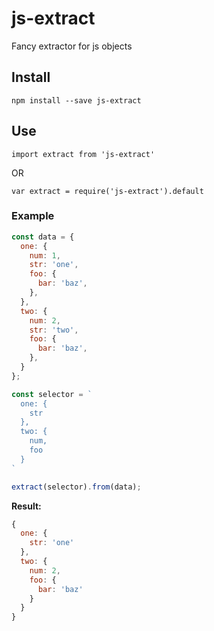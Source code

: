 # js-extract

Fancy extractor for js objects

## Install

`npm install --save js-extract`

## Use

`import extract from 'js-extract'`

OR

`var extract = require('js-extract').default`

### Example

```javascript
const data = {
  one: {
    num: 1,
    str: 'one',
    foo: {
      bar: 'baz',
    },
  },
  two: {
    num: 2,
    str: 'two',
    foo: {
      bar: 'baz',
    },
  }
};

const selector = `
  one: {
    str
  },
  two: {
    num,
    foo
  }
`

extract(selector).from(data);
```

**Result:**

```javascript
{
  one: {
    str: 'one'
  },
  two: {
    num: 2,
    foo: {
      bar: 'baz'
    }
  }
}
```
